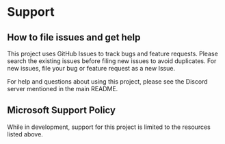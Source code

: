 # Support

## How to file issues and get help  

This project uses GitHub Issues to track bugs and feature requests. Please search the existing issues before filing new issues to avoid duplicates.  For new issues, file your bug or feature request as a new Issue.

For help and questions about using this project, please see the Discord server mentioned in the main README.

## Microsoft Support Policy  

While in development, support for this project is limited to the resources listed above.
